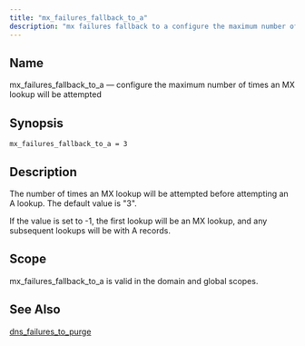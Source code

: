 ```yaml
---
title: "mx_failures_fallback_to_a"
description: "mx failures fallback to a configure the maximum number of times an MX lookup will be attempted mx failures fallback to a 3 The number of times an MX lookup will be attempted before attempting an A lookup The default value is 3 mx failures fallback to a is valid..."
---
```


<a name="conf.ref.mx_failures_fallback_to_a"></a> 
## Name

mx_failures_fallback_to_a — configure the maximum number of times an MX lookup will be attempted

## Synopsis

`mx_failures_fallback_to_a = 3`

<a name="idp25497040"></a> 
## Description

The number of times an MX lookup will be attempted before attempting an A lookup. The default value is "3".

If the value is set to -1, the first lookup will be an MX lookup, and any subsequent lookups will be with A records.

<a name="idp25498944"></a> 
## Scope

mx_failures_fallback_to_a is valid in the domain and global scopes.

<a name="idp25500800"></a> 
## See Also

[dns_failures_to_purge](/momentum/4/config/ref-dns-failures-to-purge)
